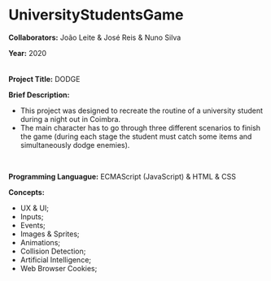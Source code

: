 # UniversityStudentsGame

**Collaborators:** João Leite & José Reis & Nuno Silva

**Year:** 2020
<br/>
ㅤ

**Project Title:** DODGE

**Brief Description:** 
- This project was designed to recreate the routine of a university student during a night out in Coimbra.
- The main character has to go through three different scenarios to finish the game (during each stage the student must catch some items and simultaneously dodge enemies). 
<br/>


**Programming Languague:** ECMAScript (JavaScript) & HTML & CSS

**Concepts:**
- UX & UI;
- Inputs;
- Events;
- Images & Sprites;
- Animations;
- Collision Detection;
- Artificial Intelligence;
- Web Browser Cookies;

